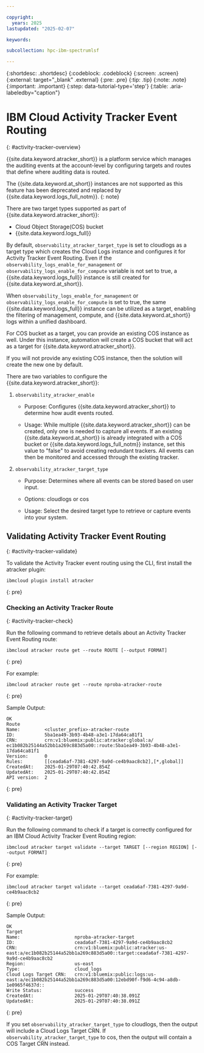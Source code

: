 ```yaml
---

copyright:
  years: 2025
lastupdated: "2025-02-07"

keywords: 

subcollection: hpc-ibm-spectrumlsf

---
```


{:shortdesc: .shortdesc}
{:codeblock: .codeblock}
{:screen: .screen}
{:external: target="_blank" .external}
{:pre: .pre}
{:tip: .tip}
{:note: .note}
{:important: .important}
{:step: data-tutorial-type='step'}
{:table: .aria-labeledby="caption"}

# IBM Cloud Activity Tracker Event Routing
{: #activity-tracker-overview}

{{site.data.keyword.atracker_short}} is a platform service which manages the auditing events at the account-level by configuring targets and routes that define where auditing data is routed.

The {{site.data.keyword.at_short}} instances are not supported as this feature has been deprecated and replaced by {{site.data.keyword.logs_full_notm}}.
{: note}

There are two target types supported as part of {{site.data.keyword.atracker_short}}:

* Cloud Object Storage(COS) bucket
* {{site.data.keyword.logs_full}}

By default, `observability_atracker_target_type` is set to cloudlogs as a target type which creates the Cloud Logs instance and configures it for Activity Tracker Event Routing. Even if the `observability_logs_enable_for_management` or `observability_logs_enable_for_compute` variable is not set to true, a {{site.data.keyword.logs_full}} instance is still created for {{site.data.keyword.at_short}}.

When `observability_logs_enable_for_management` or `observability_logs_enable_for_compute` is set to true, the same {{site.data.keyword.logs_full}} instance can be utilized as a target, enabling the filtering of management, compute, and {{site.data.keyword.at_short}} logs within a unified dashboard.

For COS bucket as a target, you can provide an existing COS instance as well. Under this instance, automation will create a COS bucket that will act as a target for {{site.data.keyword.atracker_short}}.

If you will not provide any existing COS instance, then the solution will create the new one by default.

There are two variables to configure the {{site.data.keyword.atracker_short}}:

1. `observability_atracker_enable`

    * Purpose: Configures {{site.data.keyword.atracker_short}} to determine how audit events routed.

    * Usage: While multiple {{site.data.keyword.atracker_short}} can be created, only one is needed to capture all events. If an existing {{site.data.keyword.at_short}} is already integrated with a COS bucket or {{site.data.keyword.logs_full_notm}} instance, set this value to "false" to avoid creating redundant trackers. All events can then be monitored and accessed through the existing tracker.

2. `observability_atracker_target_type`

    * Purpose: Determines where all events can be stored based on user input.

    * Options: cloudlogs or cos

    * Usage: Select the desired target type to retrieve or capture events into your system.

## Validating Activity Tracker Event Routing
{: #activity-tracker-validate}

To validate the Activity Tracker event routing using the CLI, first install the atracker plugin:

```
ibmcloud plugin install atracker
```
{: pre}

### Checking an Activity Tracker Route
{: #activity-tracker-check}

Run the following command to retrieve details about an Activity Tracker Event Routing route:

```
ibmcloud atracker route get --route ROUTE [--output FORMAT]
```
{: pre}

For example:

```
ibmcloud atracker route get --route nproba-atracker-route
```
{: pre}

Sample Output:

```
OK
Route      
Name:         <cluster_prefix>-atracker-route
ID:           5ba1ea49-3b93-4b48-a3e1-17da64ca81f1
CRN:          crn:v1:bluemix:public:atracker:global:a/    ec1b082b25144a52bb1a269c883d5a00::route:5ba1ea49-3b93-4b48-a3e1-17da64ca81f1
Version:      0
Rules:        [[ceada6af-7381-4297-9a9d-ce4b9aac8cb2],[*,global]]
CreatedAt:    2025-01-29T07:40:42.854Z
UpdatedAt:    2025-01-29T07:40:42.854Z
API version:  2
```
{: pre}

### Validating an Activity Tracker Target
{: #activity-tracker-target}

Run the following command to check if a target is correctly configured for an IBM Cloud Activity Tracker Event Routing region:

```
ibmcloud atracker target validate --target TARGET [--region REGION] [--output FORMAT]
```
{: pre}

For example:

```
ibmcloud atracker target validate --target ceada6af-7381-4297-9a9d-ce4b9aac8cb2
```
{: pre}

Sample Output:

```
OK
Target                   
Name:                    nproba-atracker-target
ID:                      ceada6af-7381-4297-9a9d-ce4b9aac8cb2
CRN:                     crn:v1:bluemix:public:atracker:us-east:a/ec1b082b25144a52bb1a269c883d5a00::target:ceada6af-7381-4297-9a9d-ce4b9aac8cb2
Region:                  us-east
Type:                    cloud_logs
Cloud Logs Target CRN:   crn:v1:bluemix:public:logs:us-east:a/ec1b082b25144a52bb1a269c883d5a00:12ebd90f-f9d6-4c94-a8db-1e0965f4637d::
Write Status:            success
CreatedAt:               2025-01-29T07:40:38.091Z
UpdatedAt:               2025-01-29T07:40:38.091Z
```
{: pre}

If you set `observability_atracker_target_type` to cloudlogs, then the output will include a Cloud Logs Target CRN. If `observability_atracker_target_type` to cos, then the output will contain a COS Target CRN instead.
